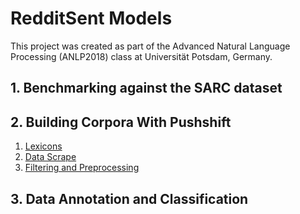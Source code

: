 # RedditSent Models

This project was created as part of the Advanced Natural Language Processing (ANLP2018) class at Universität Potsdam, Germany.   

## 1. Benchmarking against the SARC dataset 


## 2. Building Corpora With Pushshift

1. [Lexicons](docs/lexicons.md)
2. [Data Scrape](docs/data.md)
3. [Filtering and Preprocessing](docs/preprocessind.md)

## 3. Data Annotation and Classification
